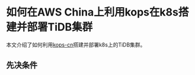 # 如何在AWS China上利用kops在k8s搭建并部署TiDB集群

本文介绍了如何利用[kops-cn](https://github.com/nwcdlabs/kops-cn)搭建并部署k8s上的TiDB集群。

## 先决条件



